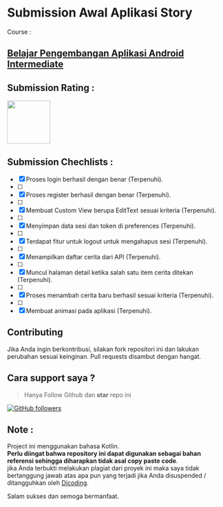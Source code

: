 # Submission Awal Aplikasi Story

Course : 
## [Belajar Pengembangan Aplikasi Android Intermediate](https://www.dicoding.com/academies/352)

## Submission Rating : 
<img width="100" src="https://dicoding-web-img.sgp1.cdn.digitaloceanspaces.com/original/submission-rating-badge/rating-default-4.png">


## Submission Chechlists : 

  - [x]  Proses login berhasil dengan benar (Terpenuhi).
  - [ ]  
  - [x]  Proses register berhasil dengan benar (Terpenuhi).
  - [ ]  
  - [x]  Membuat Custom View berupa EditText sesuai kriteria (Terpenuhi).
  - [ ]  
  - [x]  Menyimpan data sesi dan token di preferences (Terpenuhi).
  - [ ]  
  - [x]  Terdapat fitur untuk logout untuk mengahapus sesi (Terpenuhi).
  - [ ]  
  - [x]  Menampilkan daftar cerita dari API (Terpenuhi).
  - [ ]  
  - [x]  Muncul halaman detail ketika salah satu item cerita ditekan (Terpenuhi).
  - [ ]  
  - [x]  Proses menambah cerita baru berhasil sesuai kriteria (Terpenuhi).
  - [ ]  
  - [x]  Membuat animasi pada aplikasi (Terpenuhi).

## Contributing 

Jika Anda ingin berkontribusi, silakan fork repositori ini dan lakukan perubahan sesuai keinginan. 
Pull requests disambut dengan hangat.

## Cara support saya ?
> Hanya Follow Github dan **star** repo ini

<a href="https://github.com/sinyotok" target="blank">![GitHub followers](https://img.shields.io/github/followers/sinyotok?style=social)</a>

## Note :

Project ini menggunakan bahasa Kotlin. 
<br>
**Perlu diingat bahwa repository ini dapat digunakan sebagai bahan referensi sehingga diharapkan tidak asal copy paste code**.
<br>
jika Anda terbukti melakukan plagiat dari proyek ini maka saya tidak bertanggung jawab atas apa pun yang terjadi jika Anda disuspended / ditangguhkan oleh <a href="https://www.dicoding.com">Dicoding</a>.

Salam sukses dan semoga bermanfaat.

